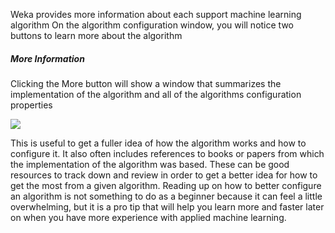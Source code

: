 Weka provides more information about each support machine learning algorithm On the
algorithm configuration window, you will notice two buttons to learn more about the algorithm

##### More Information

Clicking the More button will show a window that summarizes the implementation of the
algorithm and all of the algorithms configuration properties

![](https://github.com/fenago/katacoda-scenarios/raw/master/machine-learning-mastery-weka/machine-learning-mastery-weka-chapter-14/steps/images/72.png)

This is useful to get a fuller idea of how the algorithm works and how to configure it. It also
often includes references to books or papers from which the implementation of the algorithm
was based. These can be good resources to track down and review in order to get a better idea
for how to get the most from a given algorithm. Reading up on how to better configure an
algorithm is not something to do as a beginner because it can feel a little overwhelming, but it
is a pro tip that will help you learn more and faster later on when you have more experience
with applied machine learning.